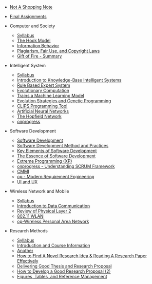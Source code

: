 <!-- docs/_sidebar.md -->

* [Not A Shopping Note](/)
* [Final Assignments](Final-Assignments.md)

* Computer and Society
  * [Syllabus](computer-and-society/Syllabus.md)
  * [The Hook Model](/computer-and-society/CS1.md)
  * [Information Behavior](/computer-and-society/CS3.md)
  * [Plagiarism, Fair Use, and Copyright Laws](/computer-and-society/CS4.md)
  * [Gift of Fire - Summary](/computer-and-society/GiftofFireSummary)

* Intelligent System
  * [Syllabus](/intelligent-system/Syllabus.md)
  * [Introduction to Knowledge-Base Intelligent Systems](/intelligent-system/IS1.md)
  * [Rule Based Expert System](/intelligent-system/IS2.md)
  * [Evolutionary Computation](/intelligent-system/IS4.md)
  * [Trains a Machine Learning Model](/intelligent-system/IS5.md)
  * [Evolution Strategies and Genetic Programming](/intelligent-system/IS5.2.md)
  * [CLIPS Programming Tool](/intelligent-system/IS6.md)
  * [Artificial Neural Networks](/intelligent-system/IS9.md)
  * [The Hopfield Network](/intelligent-system/IS10.md)
  * [onprogress](/intelligent-system/IS13.md)


* Software Development
  * [Software Development](/software-development/SD2.md)
  * [Software Development Method and Practices](/software-development/SD3.md)
  * [Key Elements of Software Development](/software-development/SD4.md)
  * [The Essence of Software Development](/software-development/SD5.md)
  * [Extreme Programming \(XP\)](/software-development/SD6.md)
  * [onprogress - Understanding SCRUM Framework](software-development/SD9.md)
  * [CMMI](/software-development/SD10.md)
  * [op - Modern Requirement Engineering](/software-development/SD11.md)
  * [UI and UX](/software-development/SD12.md)

* Wireless Network and Mobile
  * [Syllabus](/wireless-network-and-mobile/Syllabus.md)
  * [Introduction to Data Communication](/wireless-network-and-mobile/WM1.md)
  * [Review of Physical Layer 2](/wireless-network-and-mobile/WM4.md)
  * [802.11 WLAN](/wireless-network-and-mobile/WM7.md)
  * [op-Wireless Personal Area Network](/wireless-network-and-mobile/WM10.md)
 
* Research Methods
  * [Syllabus](/research-methods/Syllabus.md)
  * [Introduction and Course Information](/research-methods/RM1.md)
  * [Another](/research-methods/RM2.md)
  * [How to FInd A Novel Research Idea & Reading A Research Paper Effectively](/research-methods/RM4.md)
  * [Delivering Good Thesis and Research Proposal](/research-methods/RM5.md)
  * [How to Develop a Good Research Proposal (2)](/research-methods/RM6.md)
  * [Figures, Tables, and Reference Management](/research-methods/RM7.md)
